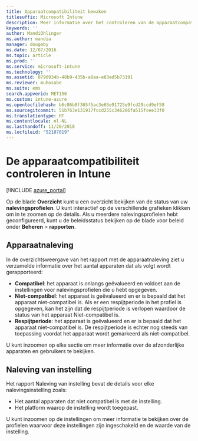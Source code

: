 ```yaml
---
title: Apparaatcompatibiliteit bewaken
titlesuffix: Microsoft Intune
description: Meer informatie over het controleren van de apparaatcompatibiliteit.
keywords: ''
author: MandiOhlinger
ms.author: mandia
manager: dougeby
ms.date: 12/07/2016
ms.topic: article
ms.prod: ''
ms.service: microsoft-intune
ms.technology: ''
ms.assetid: 0790934b-48b9-435b-a8aa-e83ed5b73191
ms.reviewer: muhosabe
ms.suite: ems
search.appverid: MET150
ms.custom: intune-azure
ms.openlocfilehash: b6c86b8f365f5ac3e65e91725e9fcd29ccd9ef58
ms.sourcegitcommit: 51b763e131917fccd255c346286fa515fcee33f0
ms.translationtype: HT
ms.contentlocale: nl-NL
ms.lasthandoff: 11/20/2018
ms.locfileid: "52187019"
---
```

# <a name="monitor-device-compliance-in-intune"></a>De apparaatcompatibiliteit controleren in Intune

[!INCLUDE [azure_portal](./includes/azure_portal.md)]

Op de blade **Overzicht** kunt u een overzicht bekijken van de status van uw **nalevingsprofielen**.
U kunt interactief op de verschillende grafieken klikken om in te zoomen op de details. Als u meerdere nalevingsprofielen hebt geconfigureerd, kunt u de beleidsstatus bekijken op de blade voor beleid onder **Beheren** > **rapporten**.

##  <a name="device-compliance"></a>Apparaatnaleving

In de overzichtsweergave van het rapport met de apparaatnaleving ziet u verzamelde informatie over het aantal apparaten dat als volgt wordt gerapporteerd:

- **Compatibel**: het apparaat is onlangs geëvalueerd en voldoet aan de instellingen voor nalevingsprofielen die u hebt opgegeven.
- **Niet-compatibel**: het apparaat is geëvalueerd en er is bepaald dat het apparaat niet-compatibel is.  Als er een respijtperiode in het profiel is opgegeven, kan het zijn dat de respijtperiode is verlopen waardoor de status van het apparaat Niet-compatibel is.
- **Respijtperiode**: het apparaat is geëvalueerd en er is bepaald dat het apparaat niet-compatibel is. De respijtperiode is echter nog steeds van toepassing voordat het apparaat wordt gemarkeerd als niet-compatibel.

U kunt inzoomen op elke sectie om meer informatie over de afzonderlijke apparaten en gebruikers te bekijken.

## <a name="setting-compliance"></a>Naleving van instelling

Het rapport Naleving van instelling bevat de details voor elke nalevingsinstelling zoals:

- Het aantal apparaten dat niet compatibel is met de instelling.
- Het platform waarop de instelling wordt toegepast.

U kunt inzoomen op de instellingen om meer informatie te bekijken over de profielen waarvoor deze instellingen zijn ingeschakeld en de waarde van de instelling.
